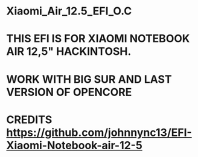 # Xiaomi_Air_12.5_EFI_O.C
# THIS EFI IS FOR XIAOMI NOTEBOOK AIR 12,5" HACKINTOSH. 
# WORK WITH BIG SUR AND LAST VERSION OF OPENCORE
# CREDITS https://github.com/johnnync13/EFI-Xiaomi-Notebook-air-12-5


